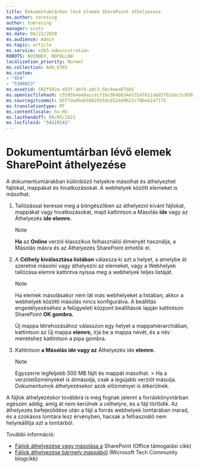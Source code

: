 ```yaml
---
title: Dokumentumtárban lévő elemek SharePoint áthelyezése
ms.author: toresing
author: tomresing
manager: scotv
ms.date: 04/21/2020
ms.audience: Admin
ms.topic: article
ms.service: o365-administration
ROBOTS: NOINDEX, NOFOLLOW
localization_priority: Normal
ms.collection: Adm_O365
ms.custom:
- "454"
- "5300013"
ms.assetid: 592f502a-493f-4bf4-adc3-5bc8aea87bb5
ms.openlocfilehash: c5595b4ae8accec71bc964bb34e5314f611abd3f81abc2c8503e176389f62045
ms.sourcegitcommit: b5f7da89a650d2915dc652449623c78be6247175
ms.translationtype: MT
ms.contentlocale: hu-HU
ms.lasthandoff: 08/05/2021
ms.locfileid: "54119142"
---
```

# <a name="copy-or-move-items-in-a-sharepoint-document-library"></a>Dokumentumtárban lévő elemek SharePoint áthelyezése

A dokumentumtárakban különböző helyekre másolhat és áthelyezhet fájlokat, mappákat és hivatkozásokat. A webhelyek között elemeket is másolhat. 
  
1. Tallózással keresse meg a böngészőben az áthelyezni kívánt fájlokat, mappákat vagy hivatkozásokat, majd kattintson a Másolás **ide** vagy az Áthelyezés **ide elemre.**

    > [!NOTE]
    > **Ha** az **Online** verzió klasszikus felhasználói élményét használja, a Másolás másra és az Áthelyezés SharePoint érhetők el.
  
2. A **Célhely kiválasztása listában** válassza ki azt a helyet,  a amelybe át szeretné másolni vagy áthelyezni az elemeket, vagy a Webhelyek tallózása elemre kattintva nyissa meg a webhelyek teljes listáját.

    > [!NOTE]
    > Ha elemek másolásakor nem lát más webhelyeket a listában, akkor a webhelyek közötti másolás nincs konfigurálva. A beállítás engedélyezéséhez a felügyeleti központ beállítások lapján kattintson SharePoint **OK gombra.**
  
    Új mappa létrehozásához válasszon egy helyet a mappahierarchiában, kattintson az Új mappa **elemre,** írja be a mappa nevét, és a név mentéshez kattintson a pipa gombra.

3. Kattintson **a Másolás ide vagy az** Áthelyezés ide **elemre.**

    > [!NOTE]
    > Egyszerre legfeljebb 500 MB fájlt és mappát másolhat. > Ha a verzióelőzményeket is átmásolja, csak a legújabb verziót másolja. Dokumentumok áthelyezésekor azok előzményei is átkerülnek.
  
 A fájlok áthelyezéskor továbbra is meg fognak jelenni a forráskönyvtárban egészen addig, amíg át nem kerülnek a célhelyre, és a fájl törlődik. Az áthelyezés befejeződése után a fájl a forrás webhelyek lomtárában marad, és a szokásos lomtára lesz érvényben, hacsak a felhasználó nem helyreállítja azt a lomtárból.

További információ:

 - [Fájlok áthelyezése vagy másolása a](https://support.office.com/article/move-or-copy-files-in-sharepoint-00e2f483-4df3-46be-a861-1f5f0c1a87bc) SharePoint (Office támogatási cikk)
 - [Fájlok áthelyezése bármely mappából](https://techcommunity.microsoft.com/t5/Microsoft-SharePoint-Blog/Now-move-files-anywhere-in-Office-365-SharePoint-and-OneDrive/ba-p/146973) (Microsoft Tech Community blogcikk)  